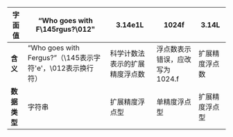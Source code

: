 | 字面值       | “Who goes with F\145rgus?\012"                             | 3.14e1L                        | 1024f                          | 3.14L          |
| ------------ | ---------------------------------------------------------- | ------------------------------ | ------------------------------ | -------------- |
| **含义**     | “Who goes with Fergus?”（\145表示字符'e'，\012表示换行符） | 科学计数法表示的扩展精度浮点数 | 浮点数表示错误，应改写为1024.f | 扩展精度浮点数 |
| **数据类型** | 字符串                                                     | 扩展精度浮点型                 | 单精度浮点型                   | 扩展精度浮点型 |

